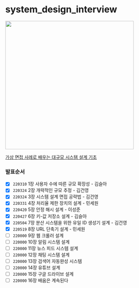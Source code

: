 # system_design_interview

<img src="http://image.yes24.com/goods/102819435/XL" height=400>

[가상 면접 사례로 배우는 대규모 시스템 설계 기초](http://www.yes24.com/Product/Goods/102819435)

### 발표순서
- [x] `220310` 1장 사용자 수에 따른 규모 확장성 - 김슬아
- [x] `220324` 2장 개략적인 규모 추정 - 김건영
- [x] `220324` 3장 시스템 설계 면접 공략법 - 김건영
- [x] `220331` 4장 처리율 제한 장치의 설계 - 민세원
- [x] `220420` 5장 안정 해시 설계 - 이성준
- [x] `220427` 6장 키-값 저장소 설계 - 김슬아
- [x] `220504` 7장 분산 시스템을 위한 유일 ID 생성기 설계 - 김건영
- [x] `220519` 8장 URL 단축기 설계 - 민세원 
- [ ] `220000` 9장 웹 크롤러 설계
- [ ] `220000` 10장 알림 시스템 설계
- [ ] `220000` 11장 뉴스 피드 시스템 설계
- [ ] `220000` 12장 채팅 시스템 설계
- [ ] `220000` 13장 검색어 자동완성 시스템
- [ ] `220000` 14장 유튜브 설계
- [ ] `220000` 15장 구글 드라이브 설계
- [ ] `220000` 16장 배움은 계속된다
